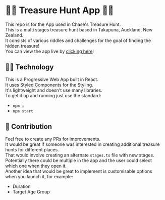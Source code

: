 # :pirate_flag: Treasure Hunt App :pirate_flag:
This repo is for the App used in Chase's Treasure Hunt.  
This is a multi stages treasure hunt based in Takapuna, Auckland, New Zealand.  
It consists of various riddles and challenges for the goal of finding the hidden treasure!  
You can view the app live by [clicking here](https://treasure-hunt-b8400.web.app/)!  

## :technologist: Technology
This is a Progressive Web App built in React.  
It uses Styled Components for the Styling.  
It's lightweight and doesn't use many libraries.  
To get it up and running just use the standard:
* `npm i`
* `npm start`

## :balloon: Contribution
Feel free to create any PRs for improvements.  
It would be great if someone was interested in creating additional treasure hunts for different places.  
That would involve creating an alternate `stages.ts` file with new stages.  
Potentially there could be multiple in the app and the user could select which one when they open it.  
Another idea that would be great to implement is customisable options when you launch it, for example:
* Duration
* Target Age Group
